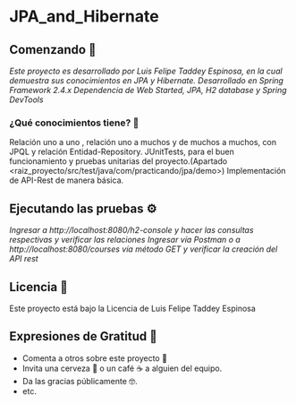 # JPA_and_Hibernate

## Comenzando 🚀

_Este proyecto es desarrollado por Luis Felipe Taddey Espinosa, en la cual demuestra sus conocimientos en JPA y Hibernate. Desarrollado en Spring Framework 2.4.x_
_Dependencia de Web Started, JPA, H2 database y Spring DevTools_
### ¿Qué conocimientos tiene? 🔧
Relación uno a uno , relación uno a muchos y de muchos a muchos, con JPQL y relación Entidad-Repository.
JUnitTests, para el buen funcionamiento y pruebas unitarias del proyecto.(Apartado <raiz_proyecto/src/test/java/com/practicando/jpa/demo>)
Implementación de API-Rest de manera básica.

## Ejecutando las pruebas ⚙️
_Ingresar a http://localhost:8080/h2-console y hacer las consultas respectivas y verificar las relaciones_
_Ingresar vía Postman o a http://localhost:8080/courses vía método GET y verificar la creación del API rest_

## Licencia 📄

Este proyecto está bajo la Licencia de Luis Felipe Taddey Espinosa

## Expresiones de Gratitud 🎁

* Comenta a otros sobre este proyecto 📢
* Invita una cerveza 🍺 o un café ☕ a alguien del equipo. 
* Da las gracias públicamente 🤓.
* etc.
